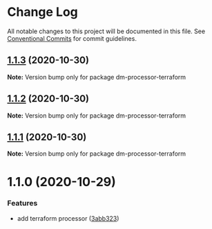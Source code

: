# Change Log

All notable changes to this project will be documented in this file.
See [Conventional Commits](https://conventionalcommits.org) for commit guidelines.

## [1.1.3](https://github.com/theBenForce/data-migration/compare/dm-processor-terraform@1.1.2...dm-processor-terraform@1.1.3) (2020-10-30)

**Note:** Version bump only for package dm-processor-terraform





## [1.1.2](https://github.com/theBenForce/data-migration/compare/dm-processor-terraform@1.1.1...dm-processor-terraform@1.1.2) (2020-10-30)

**Note:** Version bump only for package dm-processor-terraform





## [1.1.1](https://github.com/theBenForce/data-migration/compare/dm-processor-terraform@1.1.0...dm-processor-terraform@1.1.1) (2020-10-30)

**Note:** Version bump only for package dm-processor-terraform





# 1.1.0 (2020-10-29)


### Features

* add terraform processor ([3abb323](https://github.com/theBenForce/data-migration/commit/3abb323de5b11989a6eb8df6187f4048db8db7cb))
